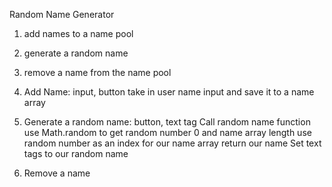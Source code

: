 Random Name Generator

1. add names to a name pool
2. generate a random name
3. remove a name from the name pool

1. Add Name: input, button
    take in user name input and save it to a name array

2. Generate a random name: button, text tag
    Call random name function
        use Math.random to get random number 0 and name array length
        use random number as an index for our name array
        return our name
    Set text tags to our random name

3. Remove a name